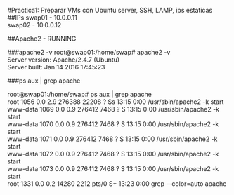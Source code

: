 #Practica1: Preparar VMs con Ubuntu server, SSH, LAMP, ips estaticas
##IPs
swap01 - 10.0.0.11  
swap02 - 10.0.0.12

##Apache2 - RUNNING

###apache2 -v
root@swap01:/home/swap# apache2 -v  
Server version: Apache/2.4.7 (Ubuntu)  
Server built:   Jan 14 2016 17:45:23

###ps aux | grep apache

root@swap01:/home/swap# ps aux | grep apache  
root      1056  0.0  2.9 276388 22208 ?        Ss   13:15   0:00 /usr/sbin/apache2 -k start  
www-data  1069  0.0  0.9 276412  7468 ?        S    13:15   0:00 /usr/sbin/apache2 -k start  
www-data  1070  0.0  0.9 276412  7468 ?        S    13:15   0:00 /usr/sbin/apache2 -k start  
www-data  1071  0.0  0.9 276412  7468 ?        S    13:15   0:00 /usr/sbin/apache2 -k start  
www-data  1072  0.0  0.9 276412  7468 ?        S    13:15   0:00 /usr/sbin/apache2 -k start  
www-data  1073  0.0  0.9 276412  7468 ?        S    13:15   0:00 /usr/sbin/apache2 -k start  
root      1331  0.0  0.2  14280  2212 pts/0    S+   13:23   0:00 grep --color=auto apache
